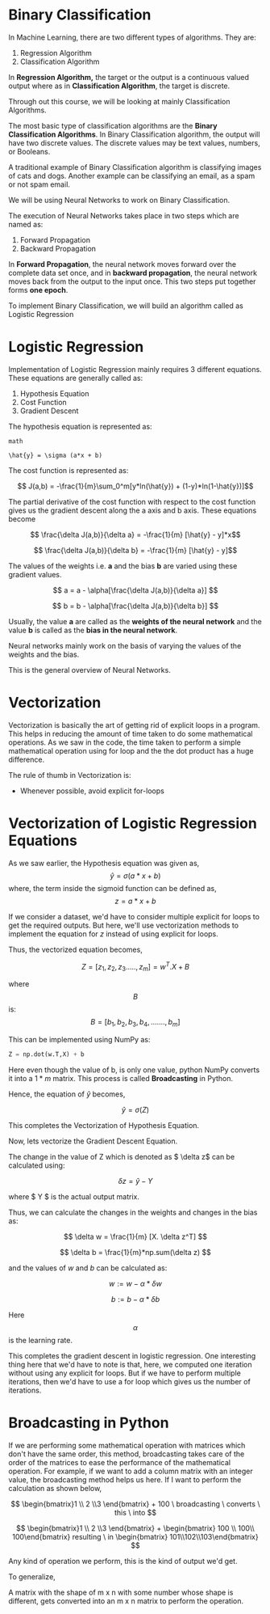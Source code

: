 # Binary Classification

In Machine Learning, there are two different types of algorithms. They are:

1. Regression Algorithm
2. Classification Algorithm



In **Regression Algorithm,** the target or the output is a continuous valued output where as in **Classification Algorithm**, the target is discrete. 

Through out this course, we will be looking at mainly Classification Algorithms. 

The most basic type of classification algorithms are the **Binary Classification Algorithms**. In Binary Classification algorithm, the output will have two discrete values. The discrete values may be text values, numbers, or Booleans.

A traditional example of Binary Classification algorithm is classifying images of cats and dogs. Another example can be classifying an email, as a spam or not spam email. 



We will be using Neural Networks to work on Binary Classification. 



The execution of Neural Networks takes place in two steps which are named as:

1. Forward Propagation
2. Backward Propagation



In **Forward Propagation**, the neural network moves forward over the complete data set once, and in **backward propagation**, the neural network moves back from the output to the input once. This two steps put together forms **one epoch**.



To implement Binary Classification, we will build an algorithm called as Logistic Regression



# Logistic Regression

Implementation of Logistic Regression mainly requires 3 different equations. These equations are generally called as:

1. Hypothesis Equation
2. Cost Function
3. Gradient Descent



The hypothesis equation is represented as:

```math```

 ``` \hat{y} = \sigma (a*x + b) ```

The cost function is represented as:

$$ J(a,b) = -\frac{1}{m}\sum_0^m[y*ln(\hat{y}) + (1-y)*ln(1-\hat{y})]$$

The partial derivative of the cost function with respect to the cost function gives us the gradient descent along the a axis and b axis. These equations become

$$ \frac{\delta J(a,b)}{\delta a} = -\frac{1}{m} [\hat{y} - y]*x$$

$$ \frac{\delta J(a,b)}{\delta b} = -\frac{1}{m} [\hat{y} - y]$$

The values of the weights i.e. **a** and the bias **b** are varied using these gradient values. 

$$ a = a - \alpha[\frac{\delta J(a,b)}{\delta a}] $$

$$ b = b - \alpha[\frac{\delta J(a,b)}{\delta b}] $$



Usually, the value **a** are called as the **weights of the neural network** and the value **b** is called as the **bias in the neural network**.

Neural networks mainly work on the basis of varying the values of the weights and the bias. 

This is the general overview of Neural Networks.



# Vectorization

Vectorization is basically the art of getting rid of explicit loops in a program. This helps in reducing the amount of time taken to do some mathematical operations. 
As we saw in the code, the time taken to perform a simple mathematical operation using for loop and the the dot product has a huge difference. 



The rule of thumb in Vectorization is:

- Whenever possible, avoid explicit for-loops



# Vectorization of Logistic Regression Equations

As we saw earlier, the Hypothesis equation was given as,  $$ \hat{y} = \sigma (a*x + b)$$ where, the term inside the sigmoid function can be defined as, $$ z = a*x + b $$ 

If we consider a dataset, we'd have to consider multiple explicit for loops to get the required outputs. But here, we'll use vectorization methods to implement the equation for $z$ instead of using explicit for loops.

Thus, the vectorized equation becomes, 

$$ Z = [ z_1,z_2,z_3.....,z_m  ]  = w^T. X + B $$

where $$B$$ is: $$ B = [b_1,b_2,b_3,b_4,.......,b_m] $$

This can be implemented using NumPy as:

```python
Z = np.dot(w.T,X) + b
```

Here even though the value of b, is only one value, python NumPy converts it into a $1*m$ matrix. This process is called **Broadcasting** in Python. 

Hence, the equation of $\hat{y}$ becomes, 

$$ \hat{y} = \sigma(Z) $$

This completes the Vectorization of Hypothesis Equation. 

Now, lets vectorize the Gradient Descent Equation.

The change in the value of Z which is denoted as $ \delta z$ can be calculated using:

$$ \delta z = \hat{y} - Y $$

where $ Y $ is the actual output matrix.

Thus, we can calculate the changes in the weights and changes in the bias as:

$$ \delta w = \frac{1}{m} [X. \delta z^T] $$

$$ \delta b = \frac{1}{m}*np.sum(\delta z) $$

and the values of $w$ and $b$ can be calculated as:

$$ w := w - \alpha *\delta w $$

$$ b := b - \alpha * \delta b $$

Here $$\alpha$$ is the learning rate.



This completes the gradient descent in logistic regression. One interesting thing here that we'd have to note is that, here, we computed one iteration without using any explicit for loops. But if we have to perform multiple iterations, then we'd have to use a for loop which gives us the number of iterations.



# Broadcasting in Python

If we are performing some mathematical operation with matrices which don't have the same order, this method, broadcasting takes care of the order of the matrices to ease the performance of the mathematical operation. For example, if we want to add a column matrix with an integer value, the broadcasting method helps us here. If I want to perform the calculation as shown below, 

$$ \begin{bmatrix}1 \\ 2 \\3 \end{bmatrix} + 100  \ broadcasting \ converts \ this \ into $$ 

$$ \begin{bmatrix}1 \\ 2 \\3 \end{bmatrix} + \begin{bmatrix} 100 \\ 100\\ 100\end{bmatrix} resulting \ in \begin{bmatrix} 101\\102\\103\end{bmatrix} $$

Any kind of operation we perform, this is the kind of output we'd get. 

To generalize,

A matrix with the shape of m x n with some number whose shape is different, gets converted into an m x n matrix to perform the operation. 

